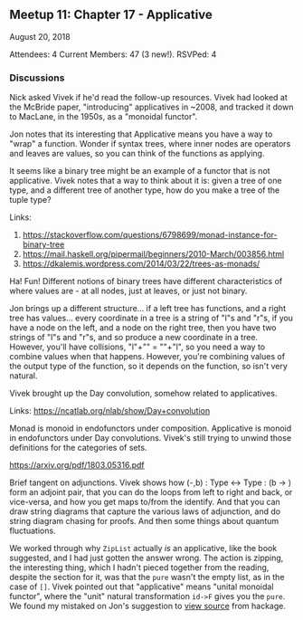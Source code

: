 ## Meetup 11: Chapter 17 - Applicative

August 20, 2018

Attendees: 4
Current Members: 47 (3 new!). RSVPed: 4

### Discussions

Nick asked Vivek if he'd read the follow-up resources. Vivek had looked at the
McBride paper, "introducing" applicatives in ~2008, and tracked it down to MacLane,
in the 1950s, as a "monoidal functor".

Jon notes that its interesting that Applicative means you have a way to "wrap" a function.
Wonder if syntax trees, where inner nodes are operators and leaves are values, so you
can think of the functions as applying.

It seems like a binary tree might be an example of a functor that is not applicative.
Vivek notes that a way to think about it is: given a tree of one type, and a different
tree of another type, how do you make a tree of the tuple type?

Links:

1. https://stackoverflow.com/questions/6798699/monad-instance-for-binary-tree
2. https://mail.haskell.org/pipermail/beginners/2010-March/003856.html
3. https://dkalemis.wordpress.com/2014/03/22/trees-as-monads/

Ha! Fun! Different notions of binary trees have different characteristics of where values
are - at all nodes, just at leaves, or just not binary.

Jon brings up a different structure... if a left tree has functions, and a right tree
has values... every coordinate in a tree is a string of "l"s and "r"s, if you have a node
on the left, and a node on the right tree, then you have two strings of "l"s and "r"s, and
so produce a new coordinate in a tree. However, you'll have collisions, "l"+"" = ""+"l",
so you need a way to combine values when that happens. However, you're combining values
of the output type of the function, so it depends on the function, so isn't very natural.

Vivek brought up the Day convolution, somehow related to applicatives.

Links: https://ncatlab.org/nlab/show/Day+convolution

Monad is monoid in endofunctors under composition. Applicative is monoid in endofunctors
under Day convolutions. Vivek's still trying to unwind those definitions for the categories
of sets.

https://arxiv.org/pdf/1803.05316.pdf

Brief tangent on adjunctions. Vivek shows how (-,b) : Type <-> Type : (b -> )
form an adjoint pair, that you can do the loops from left to right and back, or vice-versa,
and how you get maps to/from the identify. And that you can draw string diagrams that
capture the various laws of adjunction, and do string diagram chasing for proofs. And then
some things about quantum fluctuations.

We worked through why `ZipList` actually _is_ an applicative, like the book suggested,
and I had just gotten the answer wrong. The action is zipping, the interesting thing, which
I hadn't pieced together from the reading, despite the section for it, was that the `pure`
wasn't the empty list, as in the case of `[]`. Vivek pointed out that "applicative" means
"unital monoidal functor", where the "unit" natural transformation `id->F` gives you the `pure`.
We found my mistaked on Jon's suggestion to
[view source](http://hackage.haskell.org/package/base-4.11.1.0/docs/src/Control.Applicative.html#line-120) from hackage.
